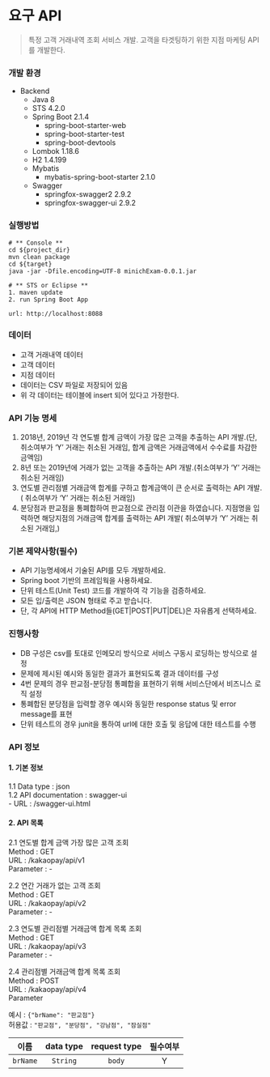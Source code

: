 # 요구 API 

> 특정 고객 거래내역 조회 서비스 개발. 고객을 타겟팅하기 위한 지점 마케팅 API를 개발한다.



  
### 개발 환경
* Backend
  * Java 8
  * STS 4.2.0
  * Spring Boot 2.1.4
    * spring-boot-starter-web
    * spring-boot-starter-test
    * spring-boot-devtools
  * Lombok 1.18.6
  * H2 1.4.199
  * Mybatis
    * mybatis-spring-boot-starter 2.1.0
  * Swagger
    * springfox-swagger2 2.9.2
    * springfox-swagger-ui 2.9.2
    
  
### 실행방법
```
# ** Console **
cd ${project_dir}
mvn clean package 
cd ${target}
java -jar -Dfile.encoding=UTF-8 minichExam-0.0.1.jar
  
# ** STS or Eclipse **
1. maven update
2. run Spring Boot App

url: http://localhost:8088
```
  
  
### 데이터 
* 고객 거래내역 데이터
* 고객 데이터
* 지점 데이터
* 데이터는 CSV 파일로 저장되어 있음
* 위 각 데이터는 테이블에 insert 되어 있다고 가정한다.
  
  
### API 기능 명세
1. 2018년, 2019년 각 연도별 합계 금액이 가장 많은 고객을 추출하는 API 개발.(단, 취소여부가 ‘Y’ 거래는 취소된 거래임, 합계 금액은 거래금액에서 수수료를 차감한 금액임)
2. 8년 또는 2019년에 거래가 없는 고객을 추출하는 API 개발.(취소여부가 ‘Y’ 거래는 취소된 거래임)
3. 연도별 관리점별 거래금액 합계를 구하고 합계금액이 큰 순서로 출력하는 API 개발.( 취소여부가 ‘Y’ 거래는 취소된 거래임)
4. 분당점과 판교점을 통폐합하여 판교점으로 관리점 이관을 하였습니다. 지점명을 입력하면 해당지점의 거래금액 합계를 출력하는 API 개발( 취소여부가 ‘Y’ 거래는 취소된 거래임,)
  
  
### 기본 제약사항(필수)
* API 기능명세에서 기술된 API를 모두 개발하세요.
* Spring boot 기반의 프레임웍을 사용하세요.
* 단위 테스트(Unit Test) 코드를 개발하여 각 기능을 검증하세요.
* 모든 입/출력은 JSON 형태로 주고 받습니다.
* 단, 각 API에 HTTP Method들(GET|POST|PUT|DEL)은 자유롭게 선택하세요.
  
  
### 진행사항
* DB 구성은 csv를 토대로 인메모리 방식으로 서비스 구동시 로딩하는 방식으로 설정
* 문제에 제시된 예시와 동일한 결과가 표현되도록 결과 데이터를 구성
* 4번 문제의 경우 판교점-분당점 통폐합을 표현하기 위해 서비스단에서 비즈니스 로직 설정
* 통폐합된 분당점을 입력할 경우 예시와 동일한 response status 및 error message를 표현
* 단위 테스트의 경우 junit을 통하여 url에 대한 호출 및 응답에 대한 테스트를 수행
  
  
  
### API 정보  
#### 1. 기본 정보  
1.1 Data type : json  
1.2 API documentation : swagger-ui  
    - URL : /swagger-ui.html  
    
    
#### 2. API 목록

2.1 연도별 합계 금액 가장 많은 고객 조회  
Method : GET  
URL : /kakaopay/api/v1  
Parameter : -  


2.2 연간 거래가 없는 고객 조회  
Method : GET  
URL : /kakaopay/api/v2  
Parameter : -  
  
  
2.3 연도별 관리점별 거래금액 합계 목록 조회  
Method : GET  
URL : /kakaopay/api/v3  
Parameter : -   

  
2.4 관리점별 거래금액 합계 목록 조회  
Method : POST  
URL : /kakaopay/api/v4  
Parameter 

예시 : `{"brName": "판교점"}`  
허용값 : `"판교점", "분당점", "강남점", "잠실점"`

|이름|data type|request type|필수여부|
|---|:---:|:---:|:---:|
| `brName` | `String` | `body` | Y |




   
